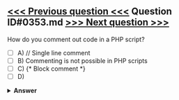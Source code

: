 [<<< Previous question <<<](0352.md)   Question ID#0353.md   [>>> Next question >>>](0354.md)
---

How do you comment out code in a PHP script?

- [ ] A) // Single line comment
- [ ] B) Commenting is not possible in PHP scripts
- [ ] C) {* Block comment *}
- [ ] D) <!-- Block comment -->

<details><summary><b>Answer</b></summary>
<p>
  Answer: <strong>A</strong>
</p>
</details>
